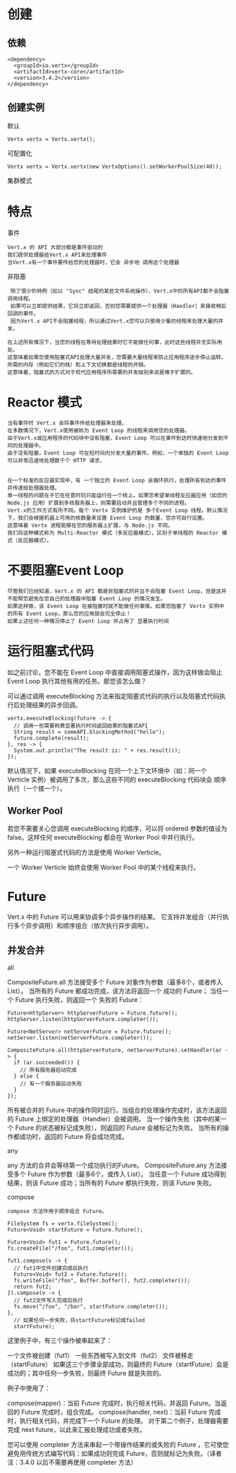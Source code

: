 


# 创建



## 依赖

    <dependency>
      <groupId>io.vertx</groupId>
      <artifactId>vertx-core</artifactId>
      <version>3.4.2</version>
    </dependency>

## 创建实例

默认

    Vertx vertx = Vertx.vertx();

可配置化
    
    Vertx vertx = Vertx.vertx(new VertxOptions().setWorkerPoolSize(40));
    
集群模式

        
# 特点


事件

    Vert.x 的 API 大部分都是事件驱动的
    我们提供处理器给Vert.x API来处理事件
    当Vert.x有一个事件要传给您的处理器时，它会 异步地 调用这个处理器

非阻塞

     除了很少的特例（如以 "Sync" 结尾的某些文件系统操作），Vert.x中的所有API都不会阻塞调用线程。
     如果可以立即提供结果，它将立即返回，否则您需要提供一个处理器（Handler）来接收稍后回调的事件。
     因为Vert.x API不会阻塞线程，所以通过Vert.x您可以只使用少量的线程来处理大量的并发。   
    
    在上述所有情况下，当您的线程在等待处理结果时它不能做任何事，此时这些线程并无实际用处。
    这意味着如果您使用阻塞式API处理大量并发，您需要大量线程来防止应用程序逐步停止运转。
    所需的内存（例如它们的栈）和上下文切换都是线程的开销。
    这意味着，阻塞式的方式对于现代应用程序所需要的并发级别来说是难于扩展的。
    
    


# Reactor 模式

    当有事件时 Vert.x 会将事件传给处理器来处理。
    在多数情况下，Vert.x使用被称为 Event Loop 的线程来调用您的处理器。
    由于Vert.x或应用程序的代码块中没有阻塞，Event Loop 可以在事件到达时快速地分发到不同的处理器中。
    由于没有阻塞，Event Loop 可在短时间内分发大量的事件。例如，一个单独的 Event Loop 可以非常迅速地处理数千个 HTTP 请求。
    
    
    在一个标准的反应器实现中，有 一个独立的 Event Loop 会循环执行，处理所有到达的事件并传递给处理器处理。
    单一线程的问题在于它在任意时刻只能运行在一个核上。如果您希望单线程反应器应用（如您的 Node.js 应用）扩展到多核服务器上，则需要启动并且管理多个不同的进程。
    Vert.x的工作方式有所不同。每个 Vertx 实例维护的是 多个Event Loop 线程。默认情况下，我们会根据机器上可用的核数量来设置 Event Loop 的数量，您亦可自行设置。
    这意味着 Vertx 进程能够在您的服务器上扩展，与 Node.js 不同。
    我们将这种模式称为 Multi-Reactor 模式（多反应器模式），区别于单线程的 Reactor 模式（反应器模式）。
    

# 不要阻塞Event Loop

    尽管我们已经知道，Vert.x 的 API 都是非阻塞式的并且不会阻塞 Event Loop，但是这并不能帮您避免在您自己的处理器中阻塞 Event Loop 的情况发生。
    如果这样做，该 Event Loop 在被阻塞时就不能做任何事情。如果您阻塞了 Vertx 实例中的所有 Event Loop，那么您的应用就会完全停止！
    如果上述任何一种情况停止了 Event Loop 并占用了 显著执行时间



# 运行阻塞式代码

如之前讨论，您不能在 Event Loop 中直接调用阻塞式操作，因为这样做会阻止 Event Loop 执行其他有用的任务。那您该怎么做？

可以通过调用 executeBlocking 方法来指定阻塞式代码的执行以及阻塞式代码执行后处理结果的异步回调。


    vertx.executeBlocking(future -> {
      // 调用一些需要耗费显著执行时间返回结果的阻塞式API
      String result = someAPI.blockingMethod("hello");
      future.complete(result);
    }, res -> {
      System.out.println("The result is: " + res.result());
    });
    
    
    
默认情况下，如果 executeBlocking 在同一个上下文环境中（如：同一个 Verticle 实例）被调用了多次，那么这些不同的 executeBlocking 代码块会 顺序执行（一个接一个）。



##  Worker Pool 

若您不需要关心您调用 executeBlocking 的顺序，可以将 ordered 参数的值设为 false。这样任何 executeBlocking 都会在 Worker Pool 中并行执行。

另外一种运行阻塞式代码的方法是使用 Worker Verticle。

一个 Worker Verticle 始终会使用 Worker Pool 中的某个线程来执行。


# Future

Vert.x 中的 Future 可以用来协调多个异步操作的结果。
它支持并发组合（并行执行多个异步调用）和顺序组合（依次执行异步调用）。


## 并发合并

all

CompositeFuture.all 方法接受多个 Future 对象作为参数（最多6个，或者传入 List）。
当所有的 Future 都成功完成，该方法将返回一个 成功的 Future；
当任一个 Future 执行失败，则返回一个 失败的 Future：
    
    
    Future<HttpServer> httpServerFuture = Future.future();
    httpServer.listen(httpServerFuture.completer());
    
    Future<NetServer> netServerFuture = Future.future();
    netServer.listen(netServerFuture.completer());
    
    CompositeFuture.all(httpServerFuture, netServerFuture).setHandler(ar -> {
      if (ar.succeeded()) {
        // 所有服务器启动完成
      } else {
        // 有一个服务器启动失败
      }
    });    
    

所有被合并的 Future 中的操作同时运行。当组合的处理操作完成时，该方法返回的 Future 上绑定的处理器（Handler）会被调用。
当一个操作失败（其中的某一个 Future 的状态被标记成失败），则返回的 Future 会被标记为失败。
当所有的操作都成功时，返回的 Future 将会成功完成。  


any


any 方法的合并会等待第一个成功执行的Future。
CompositeFuture.any 方法接受多个 Future 作为参数（最多6个，或传入 List）。
当任意一个 Future 成功得到结果，则该 Future 成功；当所有的 Future 都执行失败，则该 Future 失败。 


compose


    compose 方法作用于顺序组合 Future。
    
    FileSystem fs = vertx.fileSystem();
    Future<Void> startFuture = Future.future();
    
    Future<Void> fut1 = Future.future();
    fs.createFile("/foo", fut1.completer());
    
    fut1.compose(v -> {
      // fut1中文件创建完成后执行
      Future<Void> fut2 = Future.future();
      fs.writeFile("/foo", Buffer.buffer(), fut2.completer());
      return fut2;
    }).compose(v -> {
      // fut2文件写入完成后执行
      fs.move("/foo", "/bar", startFuture.completer());
    },
      // 如果任何一步失败，将startFuture标记成failed
      startFuture); 
    
    
这里例子中，有三个操作被串起来了：

一个文件被创建（fut1）
一些东西被写入到文件（fut2）
文件被移走（startFuture）
如果这三个步骤全部成功，则最终的 Future（startFuture）会是成功的；其中任何一步失败，则最终 Future 就是失败的。

例子中使用了：

compose(mapper)：当前 Future 完成时，执行相关代码，并返回 Future。当返回的 Future 完成时，组合完成。
compose(handler, next)：当前 Future 完成时，执行相关代码，并完成下一个 Future 的处理。
对于第二个例子，处理器需要完成 next future，以此来汇报处理成功或者失败。

您可以使用 completer 方法来串起一个带操作结果的或失败的 Future ，它可使您避免用传统方式编写代码：如果成功则完成 Future，否则就标记为失败。（译者注：3.4.0 以后不需要再使用 completer 方法）



